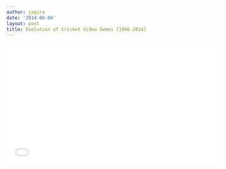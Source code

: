 ```yaml
---
author: jagira
date: '2014-06-06'
layout: post
title: Evolution of Cricket Video Games [1996-2014]
---
```


<div class="videowrapper">
    <iframe width="560" height="315" src="//www.youtube.com/embed/thSi81q3yzo" 
    frameborder="0" allowfullscreen></iframe>
</div>
